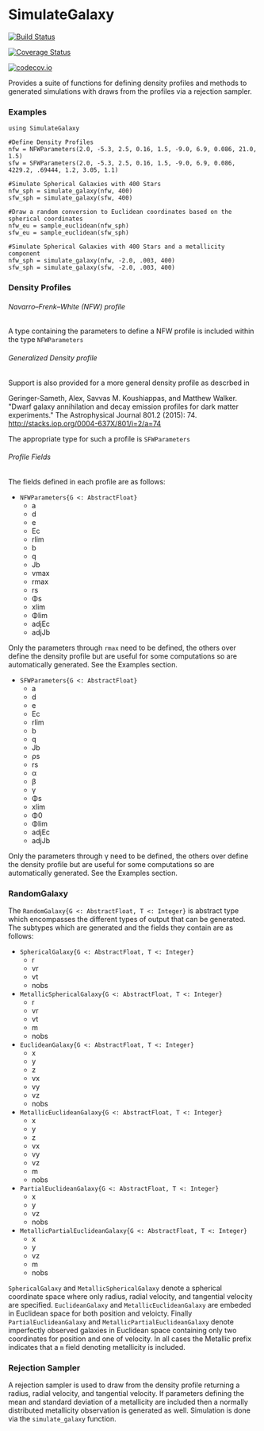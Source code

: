 # SimulateGalaxy

[![Build Status](https://travis-ci.org/brendanstats/SimulateGalaxy.jl.svg?branch=master)](https://travis-ci.org/brendanstats/SimulateGalaxy.jl)

[![Coverage Status](https://coveralls.io/repos/brendanstats/SimulateGalaxy.jl/badge.svg?branch=master&service=github)](https://coveralls.io/github/brendanstats/SimulateGalaxy.jl?branch=master)

[![codecov.io](http://codecov.io/github/brendanstats/SimulateGalaxy.jl/coverage.svg?branch=master)](http://codecov.io/github/brendanstats/SimulateGalaxy.jl?branch=master)

Provides a suite of functions for defining density profiles and methods to generated simulations with draws from the profiles via a rejection sampler.

### Examples
```{julia}
using SimulateGalaxy

#Define Density Profiles
nfw = NFWParameters(2.0, -5.3, 2.5, 0.16, 1.5, -9.0, 6.9, 0.086, 21.0, 1.5)
sfw = SFWParameters(2.0, -5.3, 2.5, 0.16, 1.5, -9.0, 6.9, 0.086, 4229.2, .69444, 1.2, 3.05, 1.1)

#Simulate Spherical Galaxies with 400 Stars
nfw_sph = simulate_galaxy(nfw, 400)
sfw_sph = simulate_galaxy(sfw, 400)

#Draw a random conversion to Euclidean coordinates based on the spherical coordinates
nfw_eu = sample_euclidean(nfw_sph)
sfw_eu = sample_euclidean(sfw_sph)

#Simulate Spherical Galaxies with 400 Stars and a metallicity component
nfw_sph = simulate_galaxy(nfw, -2.0, .003, 400)
sfw_sph = simulate_galaxy(sfw, -2.0, .003, 400)
```

### Density Profiles

###### Navarro–Frenk–White (NFW) profile
A type containing the parameters to define a NFW profile is included within the type `NFWParameters`

###### Generalized Density profile
Support is also provided for a more general density profile as descrbed in

Geringer-Sameth, Alex, Savvas M. Koushiappas, and Matthew Walker. "Dwarf galaxy annihilation and decay emission profiles for dark matter experiments." The Astrophysical Journal 801.2 (2015): 74.
http://stacks.iop.org/0004-637X/801/i=2/a=74

The appropriate type for such a profile is `SFWParameters`

###### Profile Fields

The fields defined in each profile are as follows:

* `NFWParameters{G <: AbstractFloat}`
  + a
  + d
  + e
  + Ec
  + rlim
  + b
  + q
  + Jb
  + vmax
  + rmax
  + rs
  + Φs
  + xlim
  + Φlim
  + adjEc
  + adjJb

Only the parameters through `rmax` need to be defined, the others over define the density profile but are useful for some computations so are automatically generated.  See the Examples section.

* `SFWParameters{G <: AbstractFloat}`
  + a
  + d
  + e
  + Ec
  + rlim
  + b
  + q
  + Jb
  + ρs
  + rs
  + α
  + β
  + γ
  + Φs
  + xlim
  + Φ0
  + Φlim
  + adjEc
  + adjJb

Only the parameters through γ need to be defined, the others over define the density profile but are useful for some computations so are automatically generated.  See the Examples section.

### RandomGalaxy
The `RandomGalaxy{G <: AbstractFloat, T <: Integer}` is abstract type which encompasses the different types of output that can be generated.  The subtypes which are generated and the fields they contain are as follows:
* `SphericalGalaxy{G <: AbstractFloat, T <: Integer}`
  + r
  + vr
  + vt
  + nobs
* `MetallicSphericalGalaxy{G <: AbstractFloat, T <: Integer}`
  + r
  + vr
  + vt
  + m
  + nobs
* `EuclideanGalaxy{G <: AbstractFloat, T <: Integer}`
  + x
  + y
  + z
  + vx
  + vy
  + vz
  + nobs
* `MetallicEuclideanGalaxy{G <: AbstractFloat, T <: Integer}`
  + x
  + y
  + z
  + vx
  + vy
  + vz
  + m
  + nobs
* `PartialEuclideanGalaxy{G <: AbstractFloat, T <: Integer}`
  + x
  + y
  + vz
  + nobs
* `MetallicPartialEuclideanGalaxy{G <: AbstractFloat, T <: Integer}`
  + x
  + y
  + vz
  + m
  + nobs

`SphericalGalaxy` and `MetallicSphericalGalaxy` denote a spherical coordinate space where only radius, radial velocity, and tangential velocity are specified.  `EuclideanGalaxy` and `MetallicEuclideanGalaxy` are embeded in Euclidean space for both position and veloicty.  Finally `PartialEuclideanGalaxy` and `MetallicPartialEuclideanGalaxy` denote imperfectly observed galaxies in Euclidean space containing only two coordinates for position and one of velocity.  In all cases the Metallic prefix indicates that a `m` field denoting metallicity is included.

### Rejection Sampler
A rejection sampler is used to draw from the density profile returning a radius, radial velocity, and tangential velocity.  If parameters defining the mean and standard deviation of a metallicity are included then a normally distributed metallicity observation is generated as well.  Simulation is done via the `simulate_galaxy` function.
